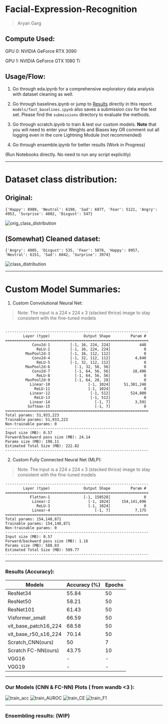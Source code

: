 # Facial-Expression-Recognition

> Aryan Garg   


## Compute Used:

GPU 0: NVIDIA GeForce RTX 3090     

GPU 1: NVIDIA GeForce GTX 1080 Ti 

## Usage/Flow:

1. Go through eda.ipynb for a comprehensive exploratory data analysis with dataset cleaning as well.

2. Go through baselines.ipynb or jump to [Results](#results-accuracy) directly in this report. `models/fast_baselines.ipynb` also saves a submission csv for the test set. Please find the `submissions` directory to evaluate the methods.

3. Go through scratch.ipynb to train & test our custom models. **Note** that you will need to enter your Weights and Biases key OR comment out all logging even in the core Lightning Module (not recommended)

4. Go through ensemble.ipynb for better results (Work in Progress)

(Run Notebooks directly. No need to run any script explicitly)


---       

# Dataset class distribution:  

## Original:
```
{'Happy': 8989, 'Neutral': 6198, 'Sad': 6077, 'Fear': 5121, 'Angry': 4953, 'Surprise': 4002, 'Disgust': 547}
```

![orig_class_distribution](class_count_original.png)

## (Somewhat) Cleaned dataset:
```
{'Angry': 4905, 'Disgust': 535, 'Fear': 5078, 'Happy': 8957, 'Neutral': 6151, 'Sad': 6042, 'Surprise': 3974}
```
![class_distribution](class_count.png)

---
# Custom Model Summaries:

1. Custom Convolutional Neural Net:

> Note: The input is a 224 x 224 x 3 (stacked thrice) image to stay consistent with the fine-tuned models

```

----------------------------------------------------------------
        Layer (type)               Output Shape         Param #
================================================================
            Conv2d-1         [-1, 16, 224, 224]             448
              ReLU-2         [-1, 16, 224, 224]               0
         MaxPool2d-3         [-1, 16, 112, 112]               0
            Conv2d-4         [-1, 32, 112, 112]           4,640
              ReLU-5         [-1, 32, 112, 112]               0
         MaxPool2d-6           [-1, 32, 56, 56]               0
            Conv2d-7           [-1, 64, 56, 56]          18,496
              ReLU-8           [-1, 64, 56, 56]               0
         MaxPool2d-9           [-1, 64, 28, 28]               0
           Linear-10                 [-1, 1024]      51,381,248
             ReLU-11                 [-1, 1024]               0
           Linear-12                  [-1, 512]         524,800
             ReLU-13                  [-1, 512]               0
           Linear-14                    [-1, 7]           3,591
          Softmax-15                    [-1, 7]               0
================================================================
Total params: 51,933,223
Trainable params: 51,933,223
Non-trainable params: 0
----------------------------------------------------------------
Input size (MB): 0.57
Forward/backward pass size (MB): 24.14
Params size (MB): 198.11
Estimated Total Size (MB): 222.82
----------------------------------------------------------------

```

2. Custom Fully Connected Neural Net (MLP):

> Note: The input is a 224 x 224 x 3 (stacked thrice) image to stay consistent with the fine-tuned models

```
----------------------------------------------------------------
        Layer (type)               Output Shape         Param #
================================================================
           Flatten-1               [-1, 150528]               0
            Linear-2                 [-1, 1024]     154,141,696
              ReLU-3                 [-1, 1024]               0
            Linear-4                    [-1, 7]           7,175
================================================================
Total params: 154,148,871
Trainable params: 154,148,871
Non-trainable params: 0
----------------------------------------------------------------
Input size (MB): 0.57
Forward/backward pass size (MB): 1.16
Params size (MB): 588.03
Estimated Total Size (MB): 589.77
----------------------------------------------------------------
```

---

### Results (Accuracy):

| Models               | Accuracy (%) | Epochs |
|----------------------|--------------|--------|
| ResNet34             | 55.84        | 50     |
| ResNet50             | 58.21        | 50     |
| ResNet101            | 61.43        | 50     |
| Visformer_small      | 66.59        | 50     |
| vit_base_patch16_224 | 68.58        | 50     |
| vit_base_r50_s16_224 | 70.14        | 50     |
| Scratch_CNN(ours)    | 50           | 7      |
| Scratch FC-NN(ours)  | 43.75        | 10     |
| VGG16                | -            | -      |
| VGG19                | -            | -      |

---   

### Our Models (CNN & FC-NN) Plots ( from wandb <3 ):

![train_acc](train_acc_MMU.png)
![train_AUROC](train_AUROC_MMU.png)
![train_CE](train_CE_MMU.png)
![train_F1](train_F1_MMU.png)

---   

### Ensembling results: (WIP)